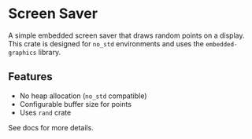 # Screen Saver

A simple embedded screen saver that draws random points on a display. This crate is designed for `no_std` environments and uses the `embedded-graphics` library.

## Features

- No heap allocation (`no_std` compatible)
- Configurable buffer size for points
- Uses `rand` crate

See docs for more details.